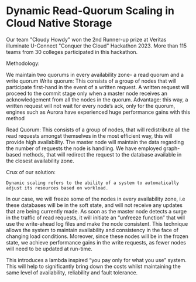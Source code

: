 # Dynamic Read-Quorum Scaling in Cloud Native Storage

Our team "Cloudy Howdy" won the 2nd Runner-up prize at Veritas illuminate U-Connect "Conquer the Cloud" Hackathon 2023. More than 115 teams from 30 colleges participated in this hackathon.

Methodology:

We maintain two quorums in every availability zone- a read quorum and a write quorum
Write quorum:
	This consists of a group of nodes that will participate first-hand in the event of a written request. A written request will proceed to the commit stage only when a master node receives an acknowledgement from all the nodes in the quorum.
Advantage: this way, a written request will not wait for every node’s ack, only for the quorum, engines such as Aurora have experienced huge performance gains with this method

Read Quorum:
	This consists of a group of nodes, that will redistribute all the read requests amongst themselves in the most efficient way, this will provide high availability. The master node will maintain the data regarding the number of requests the node is handling. We have employed graph-based methods, that will redirect the request to the database available in the closest availability zone.

Crux of our solution:

    Dynamic scaling refers to the ability of a system to automatically adjust its resources based on workload. 
In our case, we will freeze some of the nodes in every availability zone, i.e these databases will be in the soft state, and will not receive any updates that are being currently made.
As soon as the master node detects a surge in the traffic of read requests, it will initiate an “unfreeze function” that will use the write-ahead log files and make the node consistent.
This technique allows the system to maintain availability and consistency in the face of changing load conditions.
Moreover, since these nodes will be in the frozen state, we achieve performance gains in the write requests, as fewer nodes will need to be updated at run-time.

This introduces a lambda inspired “you pay only for what you use” system.
This will help to significantly bring down the costs whilst maintaining the same level of availability, reliability and fault tolerance.


